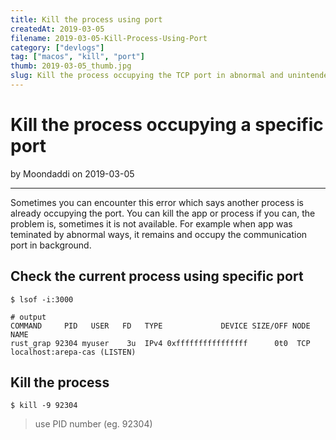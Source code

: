 ```yaml
---
title: Kill the process using port
createdAt: 2019-03-05
filename: 2019-03-05-Kill-Process-Using-Port
category: ["devlogs"]
tag: ["macos", "kill", "port"]
thumb: 2019-03-05_thumb.jpg
slug: Kill the process occupying the TCP port in abnormal and unintended way.
---
```


# Kill the process occupying a specific port

by Moondaddi on 2019-03-05

---

Sometimes you can encounter this error which says another process is already occupying the port. You can kill the app or process if you can, the problem is, sometimes it is not available. For example when app was teminated by abnormal ways, it remains and occupy the communication port in background.

## Check the current process using specific port

```shell
$ lsof -i:3000

# output
COMMAND     PID   USER   FD   TYPE             DEVICE SIZE/OFF NODE NAME
rust_grap 92304 myuser    3u  IPv4 0xffffffffffffffff      0t0  TCP localhost:arepa-cas (LISTEN)
```

## Kill the process

```shell
$ kill -9 92304
```

> use PID number (eg. 92304)
